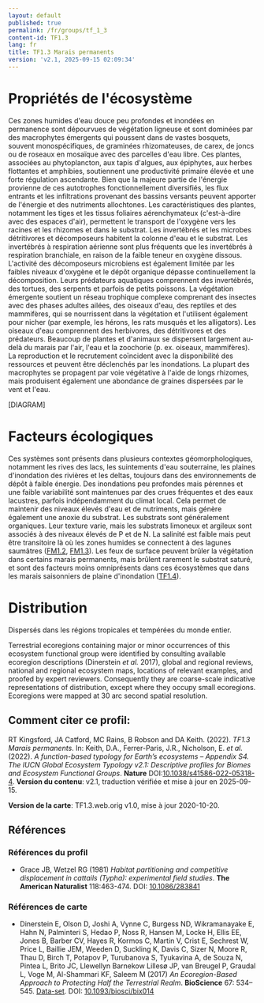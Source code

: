 ```yaml
---
layout: default
published: true
permalink: /fr/groups/tf_1_3
content-id: TF1.3
lang: fr
title: TF1.3 Marais permanents
version: 'v2.1, 2025-09-15 02:09:34'
---
```




# Propriétés de l'écosystème
 
Ces zones humides d\'eau douce peu profondes et inondées en permanence
sont dépourvues de végétation ligneuse et sont dominées par des
macrophytes émergents qui poussent dans de vastes bosquets, souvent
monospécifiques, de graminées rhizomateuses, de carex, de joncs ou de
roseaux en mosaïque avec des parcelles d\'eau libre. Ces plantes,
associées au phytoplancton, aux tapis d\'algues, aux épiphytes, aux
herbes flottantes et amphibies, soutiennent une productivité primaire
élevée et une forte régulation ascendante. Bien que la majeure partie de
l\'énergie provienne de ces autotrophes fonctionnellement diversifiés,
les flux entrants et les infiltrations provenant des bassins versants
peuvent apporter de l\'énergie et des nutriments allochtones. Les
caractéristiques des plantes, notamment les tiges et les tissus
foliaires aérenchymateux (c\'est-à-dire avec des espaces d\'air),
permettent le transport de l\'oxygène vers les racines et les rhizomes
et dans le substrat. Les invertébrés et les microbes détritivores et
décomposeurs habitent la colonne d\'eau et le substrat. Les invertébrés
à respiration aérienne sont plus fréquents que les invertébrés à
respiration branchiale, en raison de la faible teneur en oxygène
dissous. L\'activité des décomposeurs microbiens est également limitée
par les faibles niveaux d\'oxygène et le dépôt organique dépasse
continuellement la décomposition. Leurs prédateurs aquatiques
comprennent des invertébrés, des tortues, des serpents et parfois de
petits poissons. La végétation émergente soutient un réseau trophique
complexe comprenant des insectes avec des phases adultes ailées, des
oiseaux d\'eau, des reptiles et des mammifères, qui se nourrissent dans
la végétation et l\'utilisent également pour nicher (par exemple, les
hérons, les rats musqués et les alligators). Les oiseaux d\'eau
comprennent des herbivores, des détritivores et des prédateurs. Beaucoup
de plantes et d\'animaux se dispersent largement au-delà du marais par
l\'air, l\'eau et la zoochorie (p. ex. oiseaux, mammifères). La
reproduction et le recrutement coïncident avec la disponibilité des
ressources et peuvent être déclenchés par les inondations. La plupart
des macrophytes se propagent par voie végétative à l\'aide de longs
rhizomes, mais produisent également une abondance de graines dispersées
par le vent et l\'eau.

[DIAGRAM]

# Facteurs écologiques
 
Ces systèmes sont présents dans plusieurs contextes géomorphologiques,
notamment les rives des lacs, les suintements d\'eau souterraine, les
plaines d\'inondation des rivières et les deltas, toujours dans des
environnements de dépôt à faible énergie. Des inondations peu profondes
mais pérennes et une faible variabilité sont maintenues par des crues
fréquentes et des eaux lacustres, parfois indépendamment du climat
local. Cela permet de maintenir des niveaux élevés d\'eau et de
nutriments, mais génère également une anoxie du substrat. Les substrats
sont généralement organiques. Leur texture varie, mais les substrats
limoneux et argileux sont associés à des niveaux élevés de P et de N. La
salinité est faible mais peut être transitoire là où les zones humides
se connectent à des lagunes saumâtres ([FM1.2](/explore/groups/FM1.2), [FM1.3](/explore/groups/FM1.3)). Les feux de
surface peuvent brûler la végétation dans certains marais permanents,
mais brûlent rarement le substrat saturé, et sont des facteurs moins
omniprésents dans ces écosystèmes que dans les marais saisonniers de
plaine d\'inondation ([TF1.4](/explore/groups/TF1.4)).
 
# Distribution
 
Dispersés dans les régions tropicales et tempérées du monde entier.

Terrestrial ecoregions containing major or minor occurrences of this ecosystem functional group were identified by consulting available ecoregion descriptions (Dinerstein _et al._ 2017), global and regional reviews, national and regional ecosystem maps, locations of relevant examples, and proofed by expert reviewers. Consequently they are coarse-scale indicative representations of distribution, except where they occupy small ecoregions. Ecoregions were mapped at 30 arc second spatial resolution.

## Comment citer ce profil:

RT Kingsford, JA Catford, MC Rains, B Robson and DA Keith. (2022). *TF1.3 Marais permanents*. In: Keith, D.A., Ferrer-Paris, J.R., Nicholson, E. *et al.* (2022). *A function-based typology for Earth’s ecosystems – Appendix S4. The IUCN Global Ecosystem Typology v2.1: Descriptive profiles for Biomes and Ecosystem Functional Groups*. **Nature** DOI:[10.1038/s41586-022-05318-4](https://doi.org/10.1038/s41586-022-05318-4).
**Version du contenu**: v2.1, traduction vérifiée et mise à jour en 2025-09-15.

**Version de la carte**: TF1.3.web.orig v1.0, mise à jour 2020-10-20.

## Références

### Références du profil

* Grace JB, Wetzel RG  (1981) *Habitat partitioning and competitive displacement in cattails (Typha): experimental field studies*. **The American Naturalist** 118:463-474. DOI: [10.1086/283841](http://doi.org/10.1086/283841)

### Références de carte
* Dinerstein E, Olson D, Joshi A, Vynne C, Burgess ND, Wikramanayake E, Hahn N, Palminteri S, Hedao P, Noss R, Hansen M, Locke H, Ellis EE, Jones B, Barber CV, Hayes R, Kormos C, Martin V, Crist E, Sechrest W, Price L, Baillie JEM, Weeden D, Suckling K, Davis C, Sizer N, Moore R, Thau D, Birch T, Potapov P, Turubanova S, Tyukavina A, de Souza N, Pintea L, Brito JC, Llewellyn Barnekow Lillesø JP, van Breugel P, Graudal L, Voge M, Al-Shammari KF, Saleem M  (2017) *An Ecoregion-Based Approach to Protecting Half the Terrestrial Realm*. **BioScience** 67: 534–545. [Data-set](https://ecoregions2017.appspot.com/). DOI: [10.1093/biosci/bix014](http://doi.org/10.1093/biosci/bix014)

